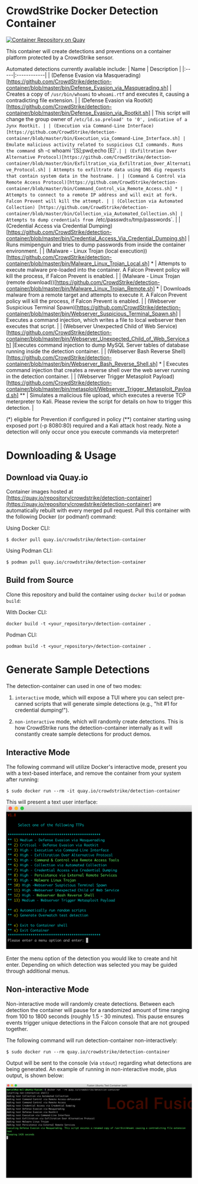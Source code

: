 # CrowdStrike Docker Detection Container

[![Container Repository on Quay](https://quay.io/repository/crowdstrike/detection-container/status "Container Repository on Quay")](https://quay.io/repository/crowdstrike/detection-container)

This container will create detections and preventions on a container platform protected by a CrowdStrike sensor.

Automated detections currently available include:
| Name | Description |
|:-----|:------------|
| (Defense Evasion via Masquerading)[https://github.com/CrowdStrike/detection-container/blob/master/bin/Defense_Evasion_via_Masquerading.sh] | Creates a copy of `/usr/bin/whoami` to `whoami.rtf` and executes it, causing a contradicting file extension. |
| (Defense Evasion via Rootkit)[https://github.com/CrowdStrike/detection-container/blob/master/bin/Defense_Evasion_via_Rootkit.sh] | This script will change the group owner of `/etc/ld.so.preload' to '0', indicative of a Jynx Rootkit. |
| (Execution via Command-Line Interface)[https://github.com/CrowdStrike/detection-container/blob/master/bin/Execution_via_Command-Line_Interface.sh] | Emulate malicious activity related to suspicious CLI commands. Runs the command `sh -c whoami '[S];pwd;echo [E]'`.|
| (Exfiltration Over Alternative Protocol)[https://github.com/CrowdStrike/detection-container/blob/master/bin/Exfiltration_via_Exfiltration_Over_Alternative_Protocol.sh] | Attempts to exfiltrate data using DNS dig requests that contain system data in the hostname. |
| (Command & Control via Remote Access Protocol)[https://github.com/CrowdStrike/detection-container/blob/master/bin/Command_Control_via_Remote_Access.sh] * | Attempts to connect to a remote IP address and will exit at fork. Falcon Prevent will kill the attempt. |
| (Collection via Automated Collection) [https://github.com/CrowdStrike/detection-container/blob/master/bin/Collection_via_Automated_Collection.sh] | Attempts to dump credentials from `/etc/passwd` to `/tmp/passwords`. |
| (Credential Access via Credential Dumping)[https://github.com/CrowdStrike/detection-container/blob/master/bin/Credential_Access_Via_Credential_Dumping.sh] | Runs mimipenguin and tries to dump passwords from inside the container environment. |
| (Malware - Linux Trojan (local execution))[https://github.com/CrowdStrike/detection-container/blob/master/bin/Malware_Linux_Trojan_Local.sh] * | Attempts to execute malware pre-loaded into the container. A Falcon Prevent policy will kill the process, if Falcon Prevent is enabled. |
| (Malware - Linux Trojan (remote download))[https://github.com/CrowdStrike/detection-container/blob/master/bin/Malware_Linux_Trojan_Remote.sh] * | Downloads malware from a remote target and attempts to execute it. A Falcon Prevent policy will kill the process, if Falcon Prevent is enabled. |
| (Webserver Suspicious Terminal Spawn)[https://github.com/CrowdStrike/detection-container/blob/master/bin/Webserver_Suspicious_Terminal_Spawn.sh] | Executes a command injection, which writes a file to local webserver then executes that script. |
| (Webserver Unexpected Child of Web Service)[https://github.com/CrowdStrike/detection-container/blob/master/bin/Webserver_Unexpected_Child_of_Web_Service.sh] |Executes command injection to dump MySQL Server tables of database running inside the detection container. |
| (Webserver Bash Reverse Shell)[https://github.com/CrowdStrike/detection-container/blob/master/bin/Webserver_Bash_Reverse_Shell.sh] * | Executes command injection that creates a reverse shell over the web server running in the detection container. |
| (Webserver Trigger Metasploit Payload)[https://github.com/CrowdStrike/detection-container/blob/master/bin/metasploit/Webserver_Trigger_Metasploit_Payload.sh] ** | Simulates a malicious file upload, which executes a reverse TCP meterpreter to Kali. Please review the script for details on how to trigger this detection. |

(*) eligible for Prevention if configured in policy
(**) container starting using exposed port (-p 8080:80) required and a Kali attack host ready. Note a detection will only occur once you execute commands via meterpreter!

# Downloading & Usage

## Download via Quay.io
Container images hosted at [https://quay.io/repository/crowdstrike/detection-container](https://quay.io/repository/crowdstrike/detection-container) are automatically rebuilt with every merged pull request. Pull this container with the following Docker (or podman!) command:

Using Docker CLI:
```
$ docker pull quay.io/crowdstrike/detection-container
```

Using Podman CLI:
```
$ podman pull quay.io/crowdstrike/detection-container
```

## Build from Source
Clone this repository and build the container using ``docker build`` or ``podman build``:

With Docker CLI:
```
docker build -t <your_repository>/detection-container .
```

Podman CLI:
```
podman build -t <your_repository>/detection-container .
```

# Generate Sample Detections
The detection-container can used in one of two modes:

1. ``interactive`` mode, which will expose a TUI where you can select pre-canned scripts that will generate simple detections (e.g., "hit #1 for credential dumping!"). 

2. ``non-interactive`` mode, which will randomly create detections. This is how CrowdStrike runs the detection-container internally as it will constantly create sample detections for product demos.

## Interactive Mode
The following command will utilize Docker's interactive mode, present you with a text-based interface, and remove the container from your system after running:

```
$ sudo docker run --rm -it quay.io/crowdstrike/detection-container
```

This will present a text user interface:
![detection-container Text User Interface](docs/images/cli-interface.png)

Enter the menu option of the detection you would like to create and hit enter. Depending on which detection was selected you may be guided through additional menus.

## Non-interactive Mode
Non-interactive mode will randomly create detections. Between each detection the container will pause for a randomized amount of time ranging from 100 to 1800 seconds (roughly 1.5 - 30 minutes). This pause ensures events trigger unique detections in the Falcon console that are not grouped together.

The following command will run detection-container non-interactively:
```
$ sudo docker run --rm quay.io/crowdstrike/detection-container
```

Output will be sent to the console (via ``stdout``) regarding what detections are being generated. An example of running in non-interactive mode, plus output, is shown below:

![non-interactive mode](docs/images/non-interactive.png)
